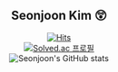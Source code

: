 <div align='center'> 
  
  ## Seonjoon Kim 😲
  [![Hits](https://hits.seeyoufarm.com/api/count/incr/badge.svg?url=https%3A%2F%2Fgithub.com%2Fpnm6054&count_bg=%23FF001E&title_bg=%230019FF&icon=git.svg&icon_color=%23FFFFFF&title=hits&edge_flat=false)](https://hits.seeyoufarm.com)  
  [![Solved.ac 프로필](http://mazassumnida.wtf/api/v2/generate_badge?boj=pnm6054)](https://solved.ac/pnm6054)  
  ![Seonjoon's GitHub stats](https://github-readme-stats.vercel.app/api?username=pnm6054&theme=radical&show_icons=true)  
  
</div>
<!--
**pnm6054/pnm6054** is a ✨ _special_ ✨ repository because its `README.md` (this file) appears on your GitHub profile.

Here are some ideas to get you started:

- 🔭 I’m currently working on ...
- 🌱 I’m currently learning ...
- 👯 I’m looking to collaborate on ...
- 🤔 I’m looking for help with ...
- 💬 Ask me about ...
- 📫 How to reach me: ...
- 😄 Pronouns: ...
- ⚡ Fun fact: ...
-->
